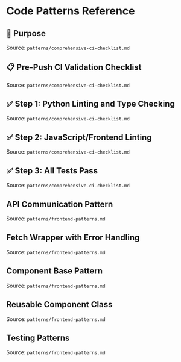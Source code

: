 # Code Patterns Reference

## 🎯 Purpose
Source: `patterns/comprehensive-ci-checklist.md`

## 📋 Pre-Push CI Validation Checklist
Source: `patterns/comprehensive-ci-checklist.md`

## ✅ **Step 1: Python Linting and Type Checking**
Source: `patterns/comprehensive-ci-checklist.md`

## ✅ **Step 2: JavaScript/Frontend Linting**
Source: `patterns/comprehensive-ci-checklist.md`

## ✅ **Step 3: All Tests Pass**
Source: `patterns/comprehensive-ci-checklist.md`

## API Communication Pattern
Source: `patterns/frontend-patterns.md`

## Fetch Wrapper with Error Handling
Source: `patterns/frontend-patterns.md`

## Component Base Pattern
Source: `patterns/frontend-patterns.md`

## Reusable Component Class
Source: `patterns/frontend-patterns.md`

## Testing Patterns
Source: `patterns/frontend-patterns.md`

